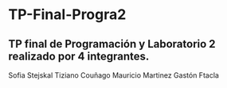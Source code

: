 # TP-Final-Progra2
## TP final de Programación y Laboratorio 2 realizado por 4 integrantes.
Sofia Stejskal
Tiziano Couñago
Mauricio Martinez
Gastón Ftacla
